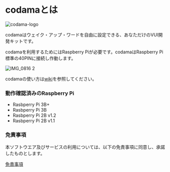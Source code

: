 # codamaとは

![codama-logo](https://user-images.githubusercontent.com/45427688/49334231-51fb4280-f614-11e8-954d-1cd8c77f3189.png)

codamaはウェイク・アップ・ワードを自由に設定できる、あなただけのVUI開発キットです。

codamaを利用するためにはRaspberry Piが必要です。codamaはRaspberry Pi標準の40PINに接続し作動します。

![IMG_0816 2](https://user-images.githubusercontent.com/14104069/57343445-683a9b00-717e-11e9-8a18-b7017bae8a34.JPG)

codamaの使い方は[wiki](https://github.com/YUKAI/codama-doc-r2/wiki)を参照してください。

### 動作確認済みのRaspberry Pi
* Rasbperry Pi 3B+
* Rasbperry Pi 3B
* Rasbperry Pi 2B v1.2
* Rasbperry Pi 2B v1.1

### 免責事項

本ソフトウエア及びサービスの利用については、以下の免責事項に同意し、承諾したものとします。

[免責事項](https://github.com/YUKAI/codama-doc/blob/master/EULA.pdf)
